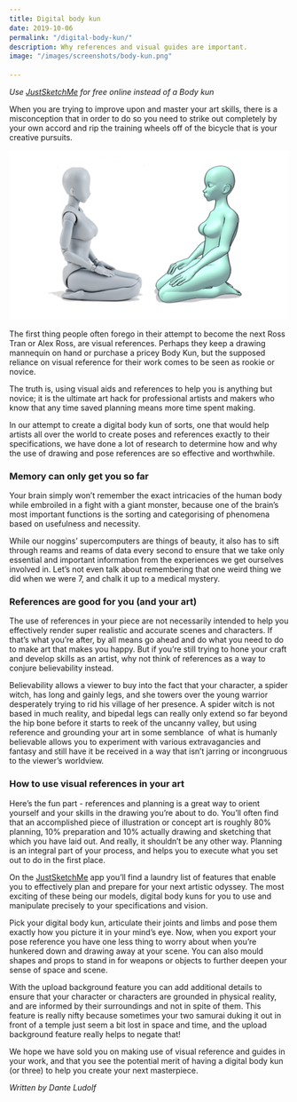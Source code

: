 ```yaml
---
title: Digital body kun
date: 2019-10-06
permalink: "/digital-body-kun/"
description: Why references and visual guides are important.
image: "/images/screenshots/body-kun.png"

---
```

_Use_ [_JustSketchMe_](/) _for free online instead of a Body kun_

When you are trying to improve upon and master your art skills, there is a misconception that in order to do so you need to strike out completely by your own accord and rip the training wheels off of the bicycle that is your creative pursuits.

![Body chan](/images/screenshots/body-kun.png)

The first thing people often forego in their attempt to become the next Ross Tran or Alex Ross, are visual references. Perhaps they keep a drawing mannequin on hand or purchase a pricey Body Kun, but the supposed reliance on visual reference for their work comes to be seen as rookie or novice.

The truth is, using visual aids and references to help you is anything but novice; it is the ultimate art hack for professional artists and makers who know that any time saved planning means more time spent making.

In our attempt to create a digital body kun of sorts, one that would help artists all over the world to create poses and references exactly to their specifications, we have done a lot of research to determine how and why the use of drawing and pose references are so effective and worthwhile.

### Memory can only get you so far

Your brain simply won’t remember the exact intricacies of the human body while embroiled in a fight with a giant monster, because one of the brain’s most important functions is the sorting and categorising of phenomena based on usefulness and necessity.

While our noggins’ supercomputers are things of beauty, it also has to sift through reams and reams of data every second to ensure that we take only essential and important information from the experiences we get ourselves involved in. Let’s not even talk about remembering that one weird thing we did when we were 7, and chalk it up to a medical mystery.

### References are good for you (and your art)

The use of references in your piece are not necessarily intended to help you effectively render super realistic and accurate scenes and characters. If that’s what you’re after, by all means go ahead and do what you need to do to make art that makes you happy. But if you’re still trying to hone your craft and develop skills as an artist, why not think of references as a way to conjure believability instead.

Believability allows a viewer to buy into the fact that your character, a spider witch, has long and gainly legs, and she towers over the young warrior desperately trying to rid his village of her presence. A spider witch is not based in much reality, and bipedal legs can really only extend so far beyond the hip bone before it starts to reek of the uncanny valley, but using reference and grounding your art in some semblance  of what is humanly believable allows you to experiment with various extravagancies and fantasy and still have it be received in a way that isn’t jarring or incongruous to the viewer’s worldview.

### How to use visual references in your art

Here’s the fun part - references and planning is a great way to orient yourself and your skills in the drawing you’re about to do. You’ll often find that an accomplished piece of illustration or concept art is roughly 80% planning, 10% preparation and 10% actually drawing and sketching that which you have laid out. And really, it shouldn’t be any other way. Planning is an integral part of your process, and helps you to execute what you set out to do in the first place.

On the [JustSketchMe](http://justsketch.me/) app you’ll find a laundry list of features that enable you to effectively plan and prepare for your next artistic odyssey. The most exciting of these being our models, digital body kuns for you to use and manipulate precisely to your specifications and vision.

Pick your digital body kun, articulate their joints and limbs and pose them exactly how you picture it in your mind’s eye. Now, when you export your pose reference you have one less thing to worry about when you’re hunkered down and drawing away at your scene. You can also mould shapes and props to stand in for weapons or objects to further deepen your sense of space and scene.

With the upload background feature you can add additional details to ensure that your character or characters are grounded in physical reality, and are informed by their surroundings and not in spite of them. This feature is really nifty because sometimes your two samurai duking it out in front of a temple just seem a bit lost in space and time, and the upload background feature really helps to negate that!

We hope we have sold you on making use of visual reference and guides in your work, and that you see the potential merit of having a digital body kun (or three) to help you create your next masterpiece.

_Written by Dante Ludolf_